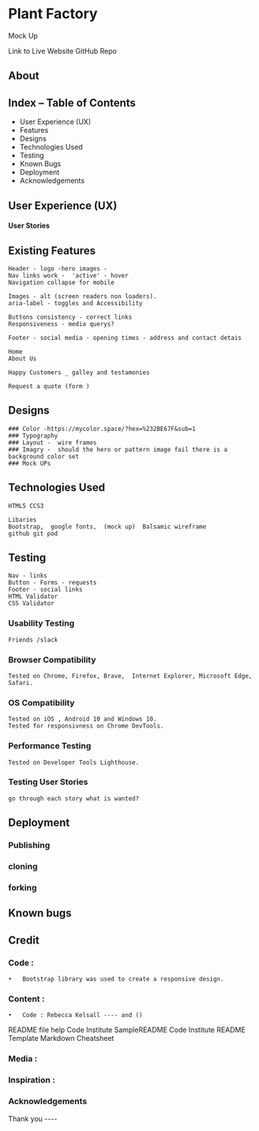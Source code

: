 # Plant Factory 


Mock Up  


Link to Live Website 
GitHub Repo 



## About 

## Index – Table of Contents

* User Experience (UX)
* Features
* Designs
* Technologies Used
* Testing 
* Known Bugs
* Deployment
* Acknowledgements 

## User Experience (UX)
#### User Stories

## Existing Features

    Header - logo -hero images -  
    Nav links work -  'active' - hover
    Navigation collapse for mobile

    Images - alt (screen readers non loaders).
    aria-label - toggles and Accessibility

    Buttons consistency - correct links
    Responsiveness - media querys?

    Footer - social media - opening times - address and contact detais

    Home
    About Us

    Happy Customers _ galley and testamonies 

    Request a quote (form )
	
## Designs

    ### Color -https://mycolor.space/?hex=%232BE67F&sub=1
    ### Typography 
    ### Layout -  wire frames 
    ### Imagry -  should the hero or pattern image fail there is a background color set
    ### Mock UPs


## Technologies Used 
    HTML5 CCS3 

    Libaries 
    Bootstrap,  google fonts,  (mock up)  Balsamic wireframe 
    github git pod


## Testing 

    Nav - links
    Button - Forms - requests
    Footer - social links 
    HTML Validator 
    CSS Validator
### Usability Testing
    Friends /slack 
### Browser Compatibility
    Tested on Chrome, Firefox, Brave,  Internet Explorer, Microsoft Edge, Safari.
### OS Compatibility
    Tested on iOS , Android 10 and Windows 10.
    Tested for responsivness on Chrome DevTools.
### Performance Testing
    Tested on Developer Tools Lighthouse.

### Testing User Stories
    go through each story what is wanted? 


## Deployment 
### Publishing 
### cloning 
### forking 

## Known bugs 


## Credit

### Code :
    •	Bootstrap library was used to create a responsive design.
### Content :
    •	Code : Rebecca Kelsall ---- and ()

README file help 
Code Institute SampleREADME
Code Institute README Template
Markdown Cheatsheet

### Media :

### Inspiration : 


### Acknowledgements
Thank you ----

